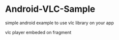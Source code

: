 # Android-VLC-Sample
simple android example to use vlc library on your app 

vlc player embeded on fragment
